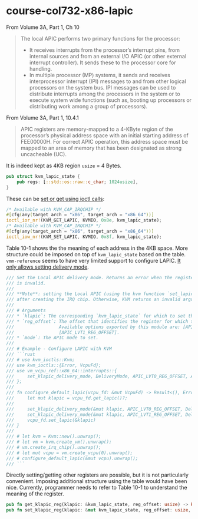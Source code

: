 # course-col732-x86-lapic

From Volume 3A, Part 1, Ch 10

> The local APIC performs two primary functions for the processor: 
> * It receives interrupts from the processor’s interrupt pins, from internal
sources and from an external I/O APIC (or other external interrupt controller).
It sends these to the processor core for handling. 
> * In multiple processor (MP) systems, it sends and receives interprocessor
interrupt (IPI) messages to and from other logical processors on the system bus.
IPI messages can be used to distribute interrupts among the processors in the
system or to execute system wide functions (such as, booting up processors or
distributing work among a group of processors).

From Volume 3A, Part 1, 10.4.1
> APIC registers are memory-mapped to a 4-KByte region of the processor’s
physical address space with an initial starting address of FEE00000H. For
correct APIC operation, this address space must be mapped to an area of memory
that has been designated as strong uncacheable (UC).

It is indeed kept as 4KB region `usize` = 4 Bytes.

```rs
pub struct kvm_lapic_state {
    pub regs: [::std::os::raw::c_char; 1024usize],
}
```

These can be [set or get using ioctl calls](kvm-ioctls-0.11.0/src/kvm_ioctls.rs):
```rs
/* Available with KVM_CAP_IRQCHIP */
#[cfg(any(target_arch = "x86", target_arch = "x86_64"))]
ioctl_ior_nr!(KVM_GET_LAPIC, KVMIO, 0x8e, kvm_lapic_state);
/* Available with KVM_CAP_IRQCHIP */
#[cfg(any(target_arch = "x86", target_arch = "x86_64"))]
ioctl_iow_nr!(KVM_SET_LAPIC, KVMIO, 0x8f, kvm_lapic_state);
```

Table 10-1 shows the the meaning of each address in the 4KB space. More
structure could be imposed on top of `kvm_lapic_state` based on the table. 
`vmm-reference` seems to have very limited support to configure LAPIC. [It only
allows setting delivery
mode](vmm-reference/src/vm-vcpu-ref/src/x86_64/interrupts.rs).

```rs
/// Set the Local APIC delivery mode. Returns an error when the register configuration
/// is invalid.
///
/// **Note**: setting the Local APIC (using the kvm function `set_lapic`) MUST happen
/// after creating the IRQ chip. Otherwise, KVM returns an invalid argument (errno 22).
///
/// # Arguments
/// * `klapic`: The corresponding `kvm_lapic_state` for which to set the delivery mode.
/// * `reg_offset`: The offset that identifies the register for which to set the delivery mode.
///                 Available options exported by this module are: [APIC_LVT0_REG_OFFSET] and
///                 [APIC_LVT1_REG_OFFSET].
/// * `mode`: The APIC mode to set.
///
/// # Example - Configure LAPIC with KVM
/// ```rust
/// # use kvm_ioctls::Kvm;
/// use kvm_ioctls::{Error, VcpuFd};
/// use vm_vcpu_ref::x86_64::interrupts::{
///     set_klapic_delivery_mode, DeliveryMode, APIC_LVT0_REG_OFFSET, APIC_LVT1_REG_OFFSET,
/// };
///
/// fn configure_default_lapic(vcpu_fd: &mut VcpuFd) -> Result<(), Error> {
///     let mut klapic = vcpu_fd.get_lapic()?;
///
///     set_klapic_delivery_mode(&mut klapic, APIC_LVT0_REG_OFFSET, DeliveryMode::ExtINT).unwrap();
///     set_klapic_delivery_mode(&mut klapic, APIC_LVT1_REG_OFFSET, DeliveryMode::NMI).unwrap();
///     vcpu_fd.set_lapic(&klapic)
/// }
///
/// # let kvm = Kvm::new().unwrap();
/// # let vm = kvm.create_vm().unwrap();
/// # vm.create_irq_chip().unwrap();
/// # let mut vcpu = vm.create_vcpu(0).unwrap();
/// # configure_default_lapic(&mut vcpu).unwrap();
/// ```
```

Directly setting/getting other registers are possible, but it is not
particularly convenient.  Imposing additional structure using the table would
have been nice. Currently, programmer needs to refer to Table 10-1 to understand
the meaning of the register.

```rs
pub fn get_klapic_reg(klapic: &kvm_lapic_state, reg_offset: usize) -> Result<i32>
pub fn set_klapic_reg(klapic: &mut kvm_lapic_state, reg_offset: usize, value: i32) -> Result<()>
```